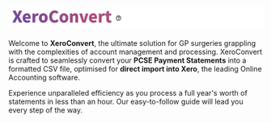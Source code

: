 ![ZeroConvert](https://github.com/janduplessis883/project-xeroconvert/blob/master/images/xc3.png?raw=true)
---
Welcome to **XeroConvert**, the ultimate solution for GP surgeries grappling with the complexities of account management and processing. XeroConvert is crafted to seamlessly convert your **PCSE Payment Statements** into a formatted CSV file, optimised for **direct import into Xero**, the leading Online Accounting software.

Experience unparalleled efficiency as you process a full year's worth of statements in less than an hour. Our easy-to-follow guide will lead you every step of the way. 


